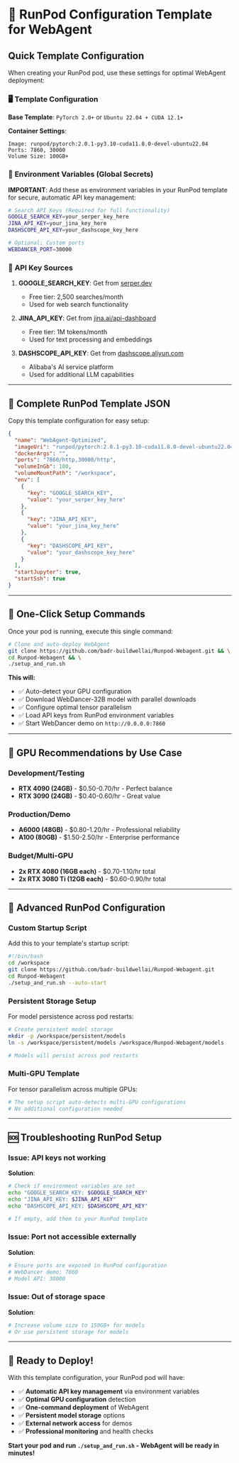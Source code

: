 # 🚀 RunPod Configuration Template for WebAgent

## Quick Template Configuration

When creating your RunPod pod, use these settings for optimal WebAgent deployment:

### 🖥️ **Template Configuration**

**Base Template**: `PyTorch 2.0+` or `Ubuntu 22.04 + CUDA 12.1+`

**Container Settings**:
```
Image: runpod/pytorch:2.0.1-py3.10-cuda11.8.0-devel-ubuntu22.04
Ports: 7860, 30000
Volume Size: 100GB+
```

### 🔑 **Environment Variables (Global Secrets)**

**IMPORTANT**: Add these as environment variables in your RunPod template for secure, automatic API key management:

```bash
# Search API Keys (Required for full functionality)
GOOGLE_SEARCH_KEY=your_serper_key_here
JINA_API_KEY=your_jina_key_here  
DASHSCOPE_API_KEY=your_dashscope_key_here

# Optional: Custom ports
WEBDANCER_PORT=30000
```

### 🔗 **API Key Sources**

1. **GOOGLE_SEARCH_KEY**: Get from [serper.dev](https://serper.dev/)
   - Free tier: 2,500 searches/month
   - Used for web search functionality

2. **JINA_API_KEY**: Get from [jina.ai/api-dashboard](https://jina.ai/api-dashboard/)
   - Free tier: 1M tokens/month
   - Used for text processing and embeddings

3. **DASHSCOPE_API_KEY**: Get from [dashscope.aliyun.com](https://dashscope.aliyun.com/)
   - Alibaba's AI service platform
   - Used for additional LLM capabilities

---

## 🎯 Complete RunPod Template JSON

Copy this template configuration for easy setup:

```json
{
  "name": "WebAgent-Optimized",
  "imageUri": "runpod/pytorch:2.0.1-py3.10-cuda11.8.0-devel-ubuntu22.04",
  "dockerArgs": "",
  "ports": "7860/http,30000/http",
  "volumeInGb": 100,
  "volumeMountPath": "/workspace",
  "env": [
    {
      "key": "GOOGLE_SEARCH_KEY",
      "value": "your_serper_key_here"
    },
    {
      "key": "JINA_API_KEY", 
      "value": "your_jina_key_here"
    },
    {
      "key": "DASHSCOPE_API_KEY",
      "value": "your_dashscope_key_here"
    }
  ],
  "startJupyter": true,
  "startSsh": true
}
```

---

## 🚀 **One-Click Setup Commands**

Once your pod is running, execute this single command:

```bash
# Clone and auto-deploy WebAgent
git clone https://github.com/badr-buildwellai/Runpod-Webagent.git && \
cd Runpod-Webagent && \
./setup_and_run.sh
```

**This will:**
- ✅ Auto-detect your GPU configuration
- ✅ Download WebDancer-32B model with parallel downloads
- ✅ Configure optimal tensor parallelism
- ✅ Load API keys from RunPod environment variables
- ✅ Start WebDancer demo on `http://0.0.0.0:7860`

---

## 🎯 **GPU Recommendations by Use Case**

### **Development/Testing**
- **RTX 4090 (24GB)** - $0.50-0.70/hr - Perfect balance
- **RTX 3090 (24GB)** - $0.40-0.60/hr - Great value

### **Production/Demo**  
- **A6000 (48GB)** - $0.80-1.20/hr - Professional reliability
- **A100 (80GB)** - $1.50-2.50/hr - Enterprise performance

### **Budget/Multi-GPU**
- **2x RTX 4080 (16GB each)** - $0.70-1.10/hr total
- **2x RTX 3080 Ti (12GB each)** - $0.60-0.90/hr total

---

## 🔧 **Advanced RunPod Configuration**

### **Custom Startup Script**

Add this to your template's startup script:

```bash
#!/bin/bash
cd /workspace
git clone https://github.com/badr-buildwellai/Runpod-Webagent.git
cd Runpod-Webagent
./setup_and_run.sh --auto-start
```

### **Persistent Storage Setup**

For model persistence across pod restarts:

```bash
# Create persistent model storage
mkdir -p /workspace/persistent/models
ln -s /workspace/persistent/models /workspace/Runpod-Webagent/models

# Models will persist across pod restarts
```

### **Multi-GPU Template**

For tensor parallelism across multiple GPUs:

```bash
# The setup script auto-detects multi-GPU configurations
# No additional configuration needed
```

---

## 🆘 **Troubleshooting RunPod Setup**

### **Issue**: API keys not working
**Solution**: 
```bash
# Check if environment variables are set
echo "GOOGLE_SEARCH_KEY: $GOOGLE_SEARCH_KEY"
echo "JINA_API_KEY: $JINA_API_KEY"  
echo "DASHSCOPE_API_KEY: $DASHSCOPE_API_KEY"

# If empty, add them to your RunPod template
```

### **Issue**: Port not accessible externally
**Solution**:
```bash
# Ensure ports are exposed in RunPod configuration
# WebDancer demo: 7860
# Model API: 30000
```

### **Issue**: Out of storage space
**Solution**:
```bash
# Increase volume size to 150GB+ for models
# Or use persistent storage for models
```

---

## 🎉 **Ready to Deploy!**

With this template configuration, your RunPod pod will have:

- ✅ **Automatic API key management** via environment variables
- ✅ **Optimal GPU configuration** detection
- ✅ **One-command deployment** of WebAgent
- ✅ **Persistent model storage** options
- ✅ **External network access** for demos
- ✅ **Professional monitoring** and health checks

**Start your pod and run `./setup_and_run.sh` - WebAgent will be ready in minutes!**